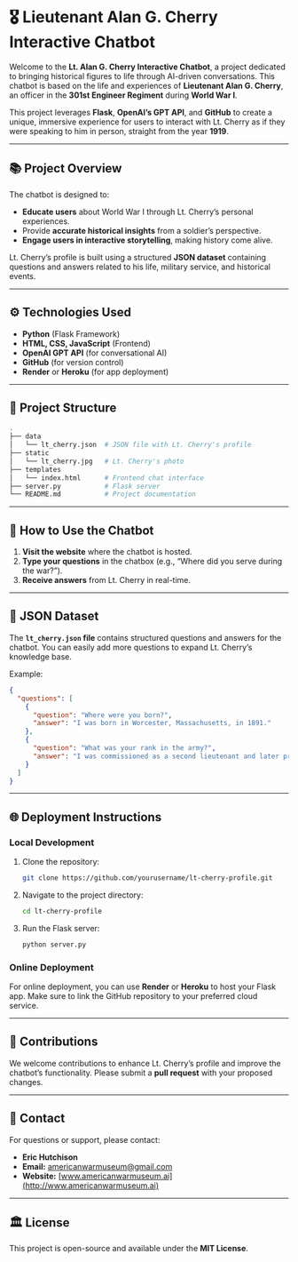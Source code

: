 
# 🎖️ Lieutenant Alan G. Cherry Interactive Chatbot
Welcome to the **Lt. Alan G. Cherry Interactive Chatbot**, a project dedicated to bringing historical figures to life through AI-driven conversations. This chatbot is based on the life and experiences of **Lieutenant Alan G. Cherry**, an officer in the **301st Engineer Regiment** during **World War I**.

This project leverages **Flask**, **OpenAI’s GPT API**, and **GitHub** to create a unique, immersive experience for users to interact with Lt. Cherry as if they were speaking to him in person, straight from the year **1919**.

---

## 📚 Project Overview
The chatbot is designed to:
- **Educate users** about World War I through Lt. Cherry’s personal experiences.
- Provide **accurate historical insights** from a soldier’s perspective.
- **Engage users in interactive storytelling**, making history come alive.

Lt. Cherry’s profile is built using a structured **JSON dataset** containing questions and answers related to his life, military service, and historical events.

---

## ⚙️ Technologies Used
- **Python** (Flask Framework)
- **HTML, CSS, JavaScript** (Frontend)
- **OpenAI GPT API** (for conversational AI)
- **GitHub** (for version control)
- **Render** or **Heroku** (for app deployment)

---

## 📂 Project Structure
```bash
.
├── data
│   └── lt_cherry.json  # JSON file with Lt. Cherry's profile
├── static
│   └── lt_cherry.jpg   # Lt. Cherry's photo
├── templates
│   └── index.html      # Frontend chat interface
├── server.py           # Flask server
└── README.md           # Project documentation
```

---

## 🚀 How to Use the Chatbot
1. **Visit the website** where the chatbot is hosted.
2. **Type your questions** in the chatbox (e.g., “Where did you serve during the war?”).
3. **Receive answers** from Lt. Cherry in real-time.

---

## 📄 JSON Dataset
The **`lt_cherry.json` file** contains structured questions and answers for the chatbot. You can easily add more questions to expand Lt. Cherry’s knowledge base.

Example:
```json
{
  "questions": [
    {
      "question": "Where were you born?",
      "answer": "I was born in Worcester, Massachusetts, in 1891."
    },
    {
      "question": "What was your rank in the army?",
      "answer": "I was commissioned as a second lieutenant and later promoted to first lieutenant."
    }
  ]
}
```

---

## 🌐 Deployment Instructions
### Local Development
1. Clone the repository:
   ```bash
   git clone https://github.com/yourusername/lt-cherry-profile.git
   ```
2. Navigate to the project directory:
   ```bash
   cd lt-cherry-profile
   ```
3. Run the Flask server:
   ```bash
   python server.py
   ```

### Online Deployment
For online deployment, you can use **Render** or **Heroku** to host your Flask app. Make sure to link the GitHub repository to your preferred cloud service.

---

## 🤝 Contributions
We welcome contributions to enhance Lt. Cherry’s profile and improve the chatbot’s functionality. Please submit a **pull request** with your proposed changes.

---

## 📧 Contact
For questions or support, please contact:
- **Eric Hutchison**  
- **Email:** [americanwarmuseum@gmail.com](mailto:americanwarmuseum@gmail.com)  
- **Website:** [www.americanwarmuseum.ai](http://www.americanwarmuseum.ai)  

---

## 🏛️ License
This project is open-source and available under the **MIT License**.
